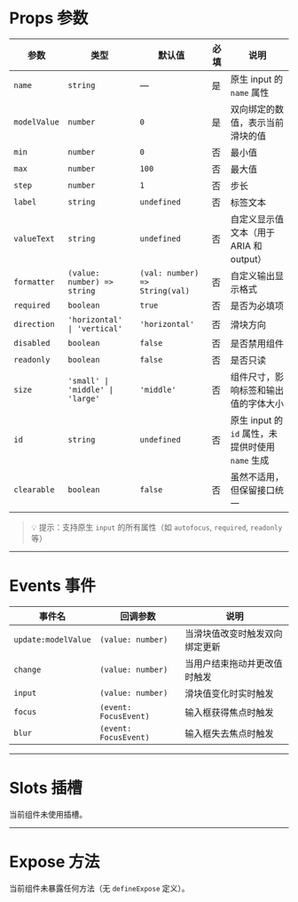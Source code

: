 # Props 参数

| 参数         | 类型                                                                 | 默认值         | 必填 | 说明                                                                 |
|------------|--------------------------------------------------------------------|-------------|----|----------------------------------------------------------------------|
| `name`     | `string`                                                          | —           | 是  | 原生 input 的 `name` 属性                                           |
| `modelValue` | `number`                                                         | `0`         | 是  | 双向绑定的数值，表示当前滑块的值                                            |
| `min`      | `number`                                                          | `0`         | 否  | 最小值                                                               |
| `max`      | `number`                                                          | `100`       | 否  | 最大值                                                               |
| `step`     | `number`                                                          | `1`         | 否  | 步长                                                                 |
| `label`    | `string`                                                          | `undefined` | 否  | 标签文本                                                              |
| `valueText`| `string`                                                          | `undefined` | 否  | 自定义显示值文本（用于 ARIA 和 output）                              |
| `formatter`| `(value: number) => string`                                      | `(val: number) => String(val)` | 否  | 自定义输出显示格式 |
| `required` | `boolean`                                                         | `true`      | 否  | 是否为必填项                                                           |
| `direction`| `'horizontal' \| 'vertical'`                                     | `'horizontal'` | 否  | 滑块方向                                                             |
| `disabled` | `boolean`                                                         | `false`     | 否  | 是否禁用组件                                                         |
| `readonly` | `boolean`                                                         | `false`     | 否  | 是否只读                                                             |
| `size`     | `'small' \| 'middle' \| 'large'`                                 | `'middle'`  | 否  | 组件尺寸，影响标签和输出值的字体大小                                         |
| `id`       | `string`                                                          | `undefined` | 否  | 原生 input 的 `id` 属性，未提供时使用 `name` 生成                      |
| `clearable`| `boolean`                                                         | `false`     | 否  | 虽然不适用，但保留接口统一                                               |

> 💡 提示：支持原生 `input` 的所有属性（如 `autofocus`, `required`, `readonly` 等）

---

# Events 事件

| 事件名      | 回调参数 | 说明                   |
|----------|------|------------------------|
| `update:modelValue` | `(value: number)` | 当滑块值改变时触发双向绑定更新 |
| `change` | `(value: number)` | 当用户结束拖动并更改值时触发 |
| `input`  | `(value: number)` | 滑块值变化时实时触发        |
| `focus`  | `(event: FocusEvent)` | 输入框获得焦点时触发       |
| `blur`   | `(event: FocusEvent)` | 输入框失去焦点时触发       |

---

# Slots 插槽

当前组件未使用插槽。

---

# Expose 方法

当前组件未暴露任何方法（无 `defineExpose` 定义）。